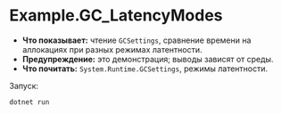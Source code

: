 # Example.GC_LatencyModes

- **Что показывает:** чтение `GCSettings`, сравнение времени на аллокациях при разных режимах латентности.
- **Предупреждение:** это демонстрация; выводы зависят от среды.
- **Что почитать:** `System.Runtime.GCSettings`, режимы латентности.

Запуск:
```
dotnet run
```
